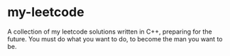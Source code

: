 # my-leetcode
A collection of my leetcode solutions written in C++, preparing for the future.
You must do what you want to do, to become the man you want to be.
